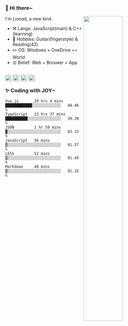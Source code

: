 ### 👋 Hi there~

[<img align="right" width="50%" src="https://github-readme-stats.vercel.app/api?username=Lionad-Morotar&show_icons=true">](https://metrics.lecoq.io/Lionad-Morotar?template=classic)

I'm Lionad, a new kind.

- ⚒️ Langs: JavaScript(main) & C++(learning)
- 🎨 Hobbies: Guitar(fingerstyle) & Reading(42)
- ✏️ OS: Windows + OneDrive == World
- ⚖️ Belief: Web + Broswer > App

<br />

<a href="https://www.lionad.art">
  <img align="left" alt="lionad-art" width="22px" src="https://cdn.jsdelivr.net/npm/simple-icons@3.1.0/icons/wordpress.svg" />
</a>
<a href="#1806234223">
  <img align="left" alt="1806234223" width="22px" src="https://cdn.jsdelivr.net/npm/simple-icons@3.1.0/icons/tencentqq.svg" />
</a>
<a href="https://www.zhihu.com/people/Lionad">
  <img align="left" alt="132yse" width="22px" src="https://cdn.jsdelivr.net/npm/simple-icons@3.1.0/icons/zhihu.svg" />
</a>
<a href="https://github.com/Lionad-Morotar">
  <img align="left" alt="yisar" width="22px" src="https://cdn.jsdelivr.net/npm/simple-icons@3.1.0/icons/github.svg" />
</a>

<br />

### ✨ Coding with JOY~

<!--START_SECTION:waka-->

```text
Vue.js       29 hrs 4 mins   ████████████░░░░░░░░░░░░░   48.46 %
TypeScript   23 hrs 37 mins  ██████████░░░░░░░░░░░░░░░   39.39 %
JSON         1 hr 59 mins    ▓░░░░░░░░░░░░░░░░░░░░░░░░   03.33 %
JavaScript   56 mins         ▒░░░░░░░░░░░░░░░░░░░░░░░░   01.57 %
LESS         52 mins         ▒░░░░░░░░░░░░░░░░░░░░░░░░   01.45 %
Markdown     48 mins         ▒░░░░░░░░░░░░░░░░░░░░░░░░   01.35 %
```

<!--END_SECTION:waka-->
